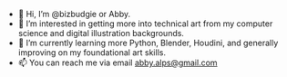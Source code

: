 - 👋 Hi, I’m @bizbudgie or Abby.
- 👀 I’m interested in getting more into technical art from my computer science and digital illustration backgrounds.
- 🌱 I’m currently learning more Python, Blender, Houdini, and generally improving on my foundational art skills.
- 📫 You can reach me via email <abby.alps@gmail.com>

<!---
bizbudgie/bizbudgie is a ✨ special ✨ repository because its `README.md` (this file) appears on your GitHub profile.
You can click the Preview link to take a look at your changes.
--->
